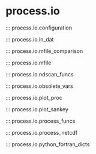 # process.io

::: process.io.configuration

::: process.io.in_dat

::: process.io.mfile_comparison

::: process.io.mfile

::: process.io.ndscan_funcs

::: process.io.obsolete_vars

::: process.io.plot_proc

::: process.io.plot_sankey

<!-- ::: process.io.process_config -->

::: process.io.process_funcs

::: process.io.process_netcdf

::: process.io.python_fortran_dicts
